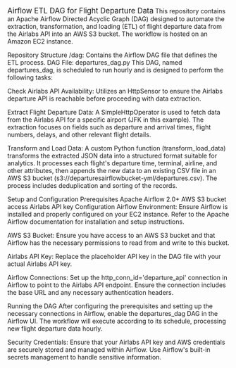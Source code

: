 <span style="font-size:larger;">Airflow ETL DAG for Flight Departure Data</span>
This repository contains an Apache Airflow Directed Acyclic Graph (DAG) designed to automate the extraction, transformation, and loading (ETL) of flight departure data from the Airlabs API into an AWS S3 bucket. The workflow is hosted on an Amazon EC2 instance.

Repository Structure
/dag: Contains the Airflow DAG file that defines the ETL process.
DAG File: departures_dag.py
This DAG, named departures_dag, is scheduled to run hourly and is designed to perform the following tasks:

Check Airlabs API Availability: Utilizes an HttpSensor to ensure the Airlabs departure API is reachable before proceeding with data extraction.

Extract Flight Departure Data: A SimpleHttpOperator is used to fetch data from the Airlabs API for a specific airport (JFK in this example). The extraction focuses on fields such as departure and arrival times, flight numbers, delays, and other relevant flight details.

Transform and Load Data: A custom Python function (transform_load_data) transforms the extracted JSON data into a structured format suitable for analytics. It processes each flight's departure time, terminal, airline, and other attributes, then appends the new data to an existing CSV file in an AWS S3 bucket (s3://departuresairflowbucket-yml/departures.csv). The process includes deduplication and sorting of the records.

Setup and Configuration
Prerequisites
Apache Airflow 2.0+
AWS S3 bucket access
Airlabs API key
Configuration
Airflow Environment: Ensure Airflow is installed and properly configured on your EC2 instance. Refer to the Apache Airflow documentation for installation and setup instructions.

AWS S3 Bucket: Ensure you have access to an AWS S3 bucket and that Airflow has the necessary permissions to read from and write to this bucket.

Airlabs API Key: Replace the placeholder API key in the DAG file with your actual Airlabs API key.

Airflow Connections: Set up the http_conn_id='departure_api' connection in Airflow to point to the Airlabs API endpoint. Ensure the connection includes the base URL and any necessary authentication headers.

Running the DAG
After configuring the prerequisites and setting up the necessary connections in Airflow, enable the departures_dag DAG in the Airflow UI. The workflow will execute according to its schedule, processing new flight departure data hourly.

Security
Credentials: Ensure that your Airlabs API key and AWS credentials are securely stored and managed within Airflow. Use Airflow's built-in secrets management to handle sensitive information.
